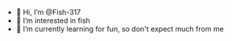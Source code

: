 - 👋 Hi, I’m @Fish-317
- 👀 I’m interested in fish
- 🌱 I’m currently learning for fun, so don't expect much from me

<!---
Fish-317/Fish-317 is a ✨ special ✨ repository because its `README.md` (this file) appears on your GitHub profile.
You can click the Preview link to take a look at your changes.
--->
